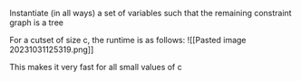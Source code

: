 Instantiate (in all ways) a set of variables such that the remaining constraint graph is a tree

For a cutset of size c, the runtime is as follows:
![[Pasted image 20231031125319.png]]

This makes it very fast for all small values of c